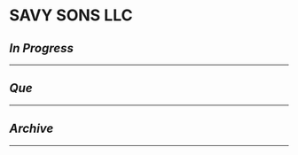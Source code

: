 # SAVY  SONS LLC

## *In Progress*

--------------------

## *Que*

-----------------------------------
## *Archive*

-----------------------------------

